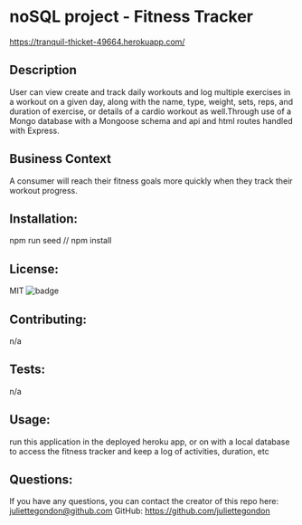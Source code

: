 
# noSQL project - Fitness Tracker
https://tranquil-thicket-49664.herokuapp.com/

  ## Description
  User can view create and track daily workouts and log multiple exercises in a workout on a given day, along with the name, type, weight, sets, reps, and duration of exercise, or details of a cardio workout as well.Through use of a Mongo database with a Mongoose schema and api and html routes handled with Express.

  ## Business Context

  A consumer will reach their fitness goals more quickly when they track their workout progress.

  ## Installation:
  npm run seed // npm install 

  ## License:
  MIT
  ![badge](https://img.shields.io/badge/license-MIT-green) 
  

  ## Contributing:
  n/a

  ## Tests:
  n/a

  ## Usage:
  run this application in the deployed heroku app, or on with a local database to access the fitness tracker and keep a log of activities, duration, etc 
  ## Questions: 

If you have any questions, you can contact the creator of this repo here: [juliettegondon@github.com](mailto:juliettegondon@github.com)
GitHub: https://github.com/juliettegondon

